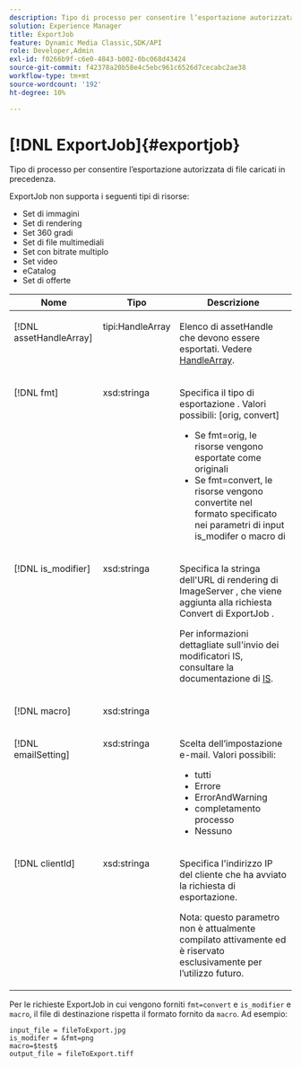 ```yaml
---
description: Tipo di processo per consentire l’esportazione autorizzata di file caricati in precedenza.
solution: Experience Manager
title: ExportJob
feature: Dynamic Media Classic,SDK/API
role: Developer,Admin
exl-id: f0266b9f-c6e0-4843-b002-0bc068d43424
source-git-commit: f42378a20b58e4c5ebc961c6526d7cecabc2ae38
workflow-type: tm+mt
source-wordcount: '192'
ht-degree: 10%

---
```


# [!DNL ExportJob]{#exportjob}

Tipo di processo per consentire l’esportazione autorizzata di file caricati in precedenza.

ExportJob non supporta i seguenti tipi di risorse:

* Set di immagini
* Set di rendering
* Set 360 gradi
* Set di file multimediali
* Set con bitrate multiplo
* Set video
* eCatalog
* Set di offerte

<table id="table_D8F3FD30D15648BFA5B980D3DC0A5AB1"> 
 <thead> 
  <tr> 
   <th colname="col1" class="entry"> Nome </th> 
   <th colname="col2" class="entry"> Tipo </th> 
   <th colname="col3" class="entry"> Descrizione </th> 
  </tr> 
 </thead>
 <tbody> 
  <tr valign="top"> 
   <td colname="col1"> <p> <span class="codeph"> <span class="varname"> [!DNL assetHandleArray]</span> </span> </p> </td> 
   <td colname="col2"> <p> <span class="codeph"> tipi:HandleArray</span> </p> </td> 
   <td colname="col3" valign="top"> <p>Elenco di <span class="codeph"> assetHandle</span> che devono essere esportati. Vedere <a href="../../types/c-data-types/r-handle-array.md#reference-1b93fefb5477459faf9253b54349b5f9" type="reference" format="dita" scope="local"> HandleArray</a>. </p> </td> 
  </tr> 
  <tr valign="top"> 
   <td colname="col1"> <p> <span class="codeph"> <span class="varname"> [!DNL fmt]</span> </span> </p> </td> 
   <td colname="col2"> <p> <span class="codeph"> xsd:stringa </span> </p> </td> 
   <td colname="col3"> <p>Specifica il tipo di esportazione <span class="codeph">. Valori possibili</span>: [orig, convert] </p> <p> 
     <ul id="ul_16EF4B14100C4C7AA464CA9CF7F11D1C"> 
      <li id="li_DAB2844CC55145C88A18A1F8EC4527F9">Se <span class="codeph"> fmt=orig</span>, le risorse vengono esportate come originali </li> 
      <li id="li_07F2F8D159934D889FDC1022AB12B564">Se <span class="codeph"> fmt=convert</span>, le risorse vengono convertite nel formato specificato nei parametri di input is_modifer</span> o <span class="codeph"> macro</span> di <span class="codeph"> </li> 
     </ul> </p> </td> 
  </tr> 
  <tr valign="top"> 
   <td colname="col1"> <p> <span class="codeph"> <span class="varname"> [!DNL is_modifier]</span> </span> </p> </td> 
   <td colname="col2"> <p> <span class="codeph"> xsd:stringa </span> </p> </td> 
   <td colname="col3"> <p>Specifica la stringa dell'URL di rendering di ImageServer </span> <span class="codeph">, che viene aggiunta alla richiesta Convert</span> di ExportJob <span class="codeph">. </p> <p>Per informazioni dettagliate sull'invio dei modificatori IS, consultare la documentazione di <a href="https://experienceleague.adobe.com/docs/dynamic-media-developer-resources/image-serving-api/homeisir.html" scope="external" format="html"> IS</a>. </p> </td> 
  </tr> 
  <tr valign="top"> 
   <td colname="col1"> <p> <span class="codeph"> <span class="varname"> [!DNL macro]</span> </span> </p> </td> 
   <td colname="col2"> <p> <span class="codeph"> xsd:stringa </span> </p> </td> 
   <td colname="col3"> <p></p> </td> 
  </tr> 
  <tr valign="top"> 
   <td colname="col1"> <p> <span class="codeph"> <span class="varname"> [!DNL emailSetting]</span> </span> </p> </td> 
   <td colname="col2"> <p> <span class="codeph"> xsd:stringa </span> </p> </td> 
   <td colname="col3"> <p>Scelta dell’impostazione e-mail. Valori possibili: </p> <p> 
     <ul id="ul_0EEDAE11B7CD4C53A6E4B2B8CB2CF730"> 
      <li id="li_F235F93828594ED78C6D464440F953FF"> <span class="codeph"> tutti</span> </li> 
      <li id="li_59E14E7EBFA64432A5FAC15DA21A0521"> <span class="codeph"> Errore</span> </li> 
      <li id="li_BFE0B52CADD14CC1BA1AF42AB0AA1CE1"> <span class="codeph"> ErrorAndWarning</span> </li> 
      <li id="li_BE3AA67E14FB487B8B9CD6EF3D58824C"> <span class="codeph"> completamento processo</span> </li> 
      <li id="li_409C68AD0D244975BFB86B08609E0146"> <span class="codeph"> Nessuno</span> </li> 
     </ul> </p> </td> 
  </tr> 
  <tr valign="top"> 
   <td colname="col1"> <p> <span class="codeph"> <span class="varname"> [!DNL clientId]</span> </span> </p> </td> 
   <td colname="col2"> <p> <span class="codeph"> xsd:stringa </span> </p> </td> 
   <td colname="col3"> <p>Specifica l'indirizzo IP del cliente che ha avviato la richiesta di esportazione. </p> <p> <p>Nota: questo parametro non è attualmente compilato attivamente ed è riservato esclusivamente per l’utilizzo futuro. </p> </p> </td> 
  </tr> 
 </tbody> 
</table>

Per le richieste ExportJob in cui vengono forniti `fmt=convert` e `is_modifier` e `macro`, il file di destinazione rispetta il formato fornito da `macro`. Ad esempio:

```
input_file = fileToExport.jpg
is_modifer = &fmt=png
macro=$test$ 
output_file = fileToExport.tiff
```
